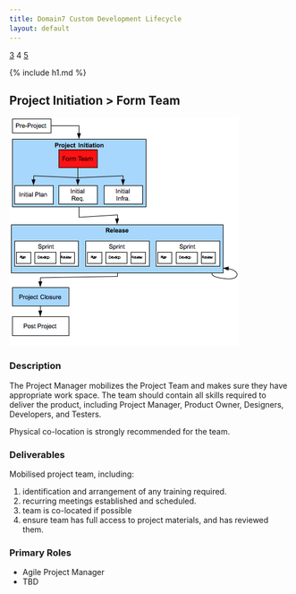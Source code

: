 ```yaml
---
title: Domain7 Custom Development Lifecycle
layout: default
---
```


[3](3.html) 4 [5](5.html)

{% include h1.md %}

## Project Initiation > Form Team

![Figure 4](../images/lifecycle/4.png)

### Description

The Project Manager mobilizes the Project Team and makes sure they have appropriate work space.  The team should contain all skills required to deliver the product, including Project Manager, Product Owner, Designers, Developers, and Testers.

Physical co-location is strongly recommended for the team.

### Deliverables

Mobilised project team, including:

1.  identification and arrangement of any training required.
2.  recurring meetings established and scheduled.
3.  team is co-located if possible
4.  ensure team has full access to project materials, and has reviewed them.

### Primary Roles 
* Agile Project Manager
* TBD
